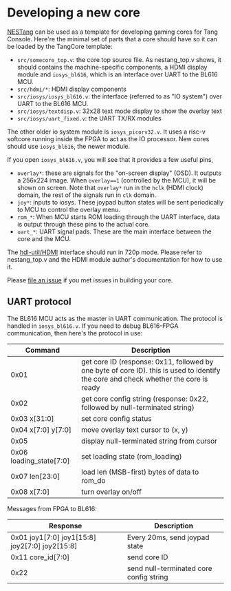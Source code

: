 # Developing a new core

[NESTang](https://github.com/nand2mario/nestang) can be used as a template for developing gaming cores for Tang Console. Here're the minimal set of parts that a core should have so it can be loaded by the TangCore template:

* `src/somecore_top.v`: the core top source file. As nestang_top.v shows, it should contains the machine-specific components, a HDMI display module and `iosys_bl616`, which is an interface over UART to the BL616 MCU.
* `src/hdmi/*`: HDMI display components
* `src/iosys/iosys_bl616.v`: the interface (referred to as "IO system") over UART to the BL616 MCU.
* `src/iosys/textdisp.v`: 32x28 text mode display to show the overlay text
* `src/iosys/uart_fixed.v`: the UART TX/RX modules

The other older io system module is `iosys_picorv32.v`. It uses a risc-v softcore running inside the FPGA to act as the IO processor. New cores should use `iosys_bl616`, the newer module.

If you open `iosys_bl616.v`, you will see that it provides a few useful pins,
* `overlay*`: these are signals for the "on-screen display" (OSD). It outputs a 256x224 image. When `overlay==1` (controlled by the MCU), it will be shown on screen. Note that `overlay*` run in the `hclk` (HDMI clock) domain, the rest of the signals run in `clk` domain.
* `joy*`: inputs to iosys. These joypad button states will be sent periodically to MCU to control the overlay menu.
* `rom_*`: When MCU starts ROM loading through the UART interface, data is output through these pins to the actual core.
* `uart_*`: UART signal pads. These are the main interface between the core and the MCU.

The [hdl-util/HDMI](https://github.com/hdl-util/hdmi) interface should run in 720p mode. Please refer to nestang_top.v and the HDMI module author's documentation for how to use it.

Please [file an issue](https://github.com/nand2mario/tangcore/issues) if you met issues in building your core.

## UART protocol

The BL616 MCU acts as the master in UART communication. The protocol is handled in `iosys_bl616.v`. If you need to debug BL616-FPGA communication, then here's the protocol in use:

| Command | Description |
|-----|-----|
| 0x01|get core ID (response: 0x11, followed by one byte of core ID). this is used to identify the core and check whether the core is ready|
|0x02|get core config string (response: 0x22, followed by null-terminated string)|
|0x03 x[31:0]|set core config status|
|0x04 x[7:0] y[7:0]|move overlay text cursor to (x, y)|
|0x05 <string>|display null-terminated string from cursor|
|0x06 loading_state[7:0]|set loading state (rom_loading)|
|0x07 len[23:0] <data>|load len (MSB-first) bytes of data to rom_do|
|0x08 x[7:0]|turn overlay on/off|

Messages from FPGA to BL616:

| Response | Description |
|-----|-----|
| 0x01 joy1[7:0] joy1[15:8] joy2[7:0] joy2[15:8]|     Every 20ms, send joypad state|
|0x11 core_id[7:0]|send core ID|
|0x22 <string>|send null-terminated core config string|

